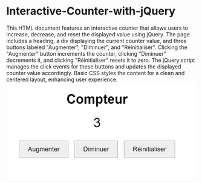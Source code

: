 # Interactive-Counter-with-jQuery
This HTML document features an interactive counter that allows users to increase, decrease, and reset the displayed value using jQuery.
The page includes a heading, a div displaying the current counter value, and three buttons labeled "Augmenter", "Diminuer", and "Réinitialiser". Clicking the "Augmenter" button increments the counter, clicking "Diminuer" decrements it, and clicking "Réinitialiser" resets it to zero. The jQuery script manages the click events for these buttons and updates the displayed counter value accordingly. Basic CSS styles the content for a clean and centered layout, enhancing user experience.
<img src="Screenshot 2024-07-11 005215.png" >
